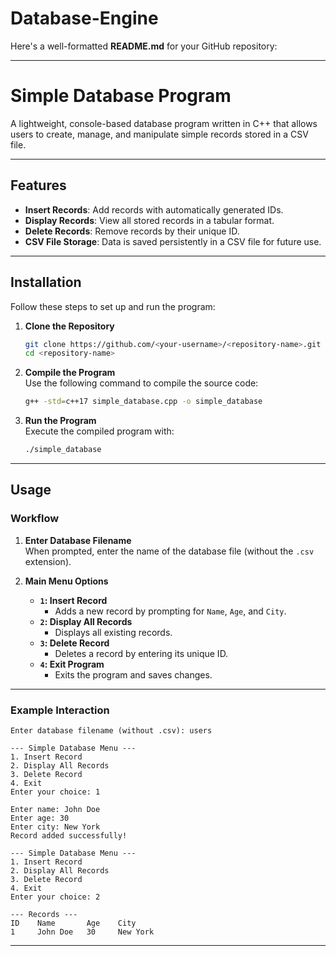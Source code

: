 # Database-Engine
Here's a well-formatted **README.md** for your GitHub repository:

---

# **Simple Database Program**

A lightweight, console-based database program written in C++ that allows users to create, manage, and manipulate simple records stored in a CSV file.  

---

## **Features**

- **Insert Records**: Add records with automatically generated IDs.  
- **Display Records**: View all stored records in a tabular format.  
- **Delete Records**: Remove records by their unique ID.  
- **CSV File Storage**: Data is saved persistently in a CSV file for future use.  

---

## **Installation**

Follow these steps to set up and run the program:

1. **Clone the Repository**  
   ```bash
   git clone https://github.com/<your-username>/<repository-name>.git
   cd <repository-name>
   ```

2. **Compile the Program**  
   Use the following command to compile the source code:  
   ```bash
   g++ -std=c++17 simple_database.cpp -o simple_database
   ```

3. **Run the Program**  
   Execute the compiled program with:  
   ```bash
   ./simple_database
   ```

---

## **Usage**

### **Workflow**

1. **Enter Database Filename**  
   When prompted, enter the name of the database file (without the `.csv` extension).  

2. **Main Menu Options**  
   - **`1`: Insert Record**  
     - Adds a new record by prompting for `Name`, `Age`, and `City`.  
   - **`2`: Display All Records**  
     - Displays all existing records.  
   - **`3`: Delete Record**  
     - Deletes a record by entering its unique ID.  
   - **`4`: Exit Program**  
     - Exits the program and saves changes.

---

### **Example Interaction**

```plaintext
Enter database filename (without .csv): users

--- Simple Database Menu ---
1. Insert Record
2. Display All Records
3. Delete Record
4. Exit
Enter your choice: 1

Enter name: John Doe
Enter age: 30
Enter city: New York
Record added successfully!

--- Simple Database Menu ---
1. Insert Record
2. Display All Records
3. Delete Record
4. Exit
Enter your choice: 2

--- Records ---
ID    Name       Age    City
1     John Doe   30     New York
```

---

